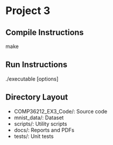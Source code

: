 # Project 3

## Compile Instructions
make

## Run Instructions
./executable [options]

## Directory Layout
- COMP36212_EX3_Code/: Source code
- mnist_data/: Dataset
- scripts/: Utility scripts
- docs/: Reports and PDFs
- tests/: Unit tests
